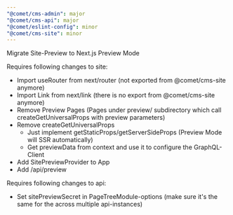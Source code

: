 ```yaml
---
"@comet/cms-admin": major
"@comet/cms-api": major
"@comet/eslint-config": minor
"@comet/cms-site": minor
---
```


Migrate Site-Preview to Next.js Preview Mode

Requires following changes to site:

-   Import useRouter from next/router (not exported from @comet/cms-site anymore)
-   Import Link from next/link (there is no export from @comet/cms-site anymore)
-   Remove Preview Pages (Pages under preview/ subdirectory which call createGetUniversalProps with preview parameters)
-   Remove createGetUniversalProps
    -   Just implement getStaticProps/getServerSideProps (Preview Mode will SSR automatically)
    -   Get previewData from context and use it to configure the GraphQL-Client
-   Add SitePreviewProvider to App
-   Add /api/preview

Requires following changes to api:

-   Set sitePreviewSecret in PageTreeModule-options (make sure it's the same for the across multiple api-instances)

